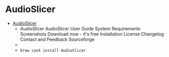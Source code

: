 # AudioSlicer
- [AudioSlicer](https://audioslicer.sourceforge.io/)
  -  AudioSlicer AudioSlicer User Guide System Requirements Screenshots Download now - it's free Installation License Changelog Contact and Feedback Sourceforge
  - 
  - `brew cask install AudioSlicer`
